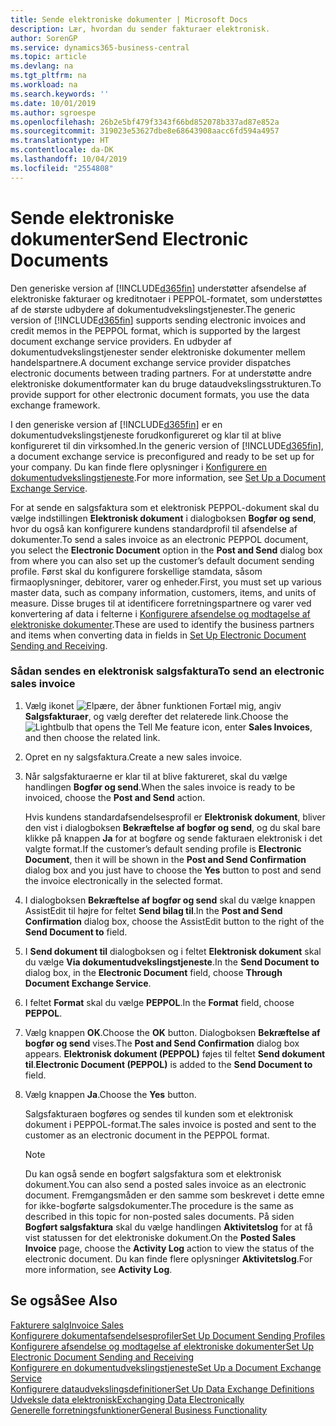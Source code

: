 ```yaml
---
title: Sende elektroniske dokumenter | Microsoft Docs
description: Lær, hvordan du sender fakturaer elektronisk.
author: SorenGP
ms.service: dynamics365-business-central
ms.topic: article
ms.devlang: na
ms.tgt_pltfrm: na
ms.workload: na
ms.search.keywords: ''
ms.date: 10/01/2019
ms.author: sgroespe
ms.openlocfilehash: 26b2e5bf479f3343f66bd852078b337ad87e852a
ms.sourcegitcommit: 319023e53627dbe8e68643908aacc6fd594a4957
ms.translationtype: HT
ms.contentlocale: da-DK
ms.lasthandoff: 10/04/2019
ms.locfileid: "2554808"
---
```

# <a name="send-electronic-documents"></a><span data-ttu-id="1e3d4-103">Sende elektroniske dokumenter</span><span class="sxs-lookup"><span data-stu-id="1e3d4-103">Send Electronic Documents</span></span>
<span data-ttu-id="1e3d4-104">Den generiske version af [!INCLUDE[d365fin](includes/d365fin_md.md)] understøtter afsendelse af elektroniske fakturaer og kreditnotaer i PEPPOL-formatet, som understøttes af de største udbydere af dokumentudvekslingstjenester.</span><span class="sxs-lookup"><span data-stu-id="1e3d4-104">The generic version of [!INCLUDE[d365fin](includes/d365fin_md.md)] supports sending electronic invoices and credit memos in the PEPPOL format, which is supported by the largest document exchange service providers.</span></span> <span data-ttu-id="1e3d4-105">En udbyder af dokumentudvekslingstjenester sender elektroniske dokumenter mellem handelspartnere.</span><span class="sxs-lookup"><span data-stu-id="1e3d4-105">A document exchange service provider dispatches electronic documents between trading partners.</span></span> <span data-ttu-id="1e3d4-106">For at understøtte andre elektroniske dokumentformater kan du bruge dataudvekslingsstrukturen.</span><span class="sxs-lookup"><span data-stu-id="1e3d4-106">To provide support for other electronic document formats, you use the data exchange framework.</span></span>  

 <span data-ttu-id="1e3d4-107">I den generiske version af [!INCLUDE[d365fin](includes/d365fin_md.md)] er en dokumentudvekslingstjeneste forudkonfigureret og klar til at blive konfigureret til din virksomhed.</span><span class="sxs-lookup"><span data-stu-id="1e3d4-107">In the generic version of [!INCLUDE[d365fin](includes/d365fin_md.md)], a document exchange service is preconfigured and ready to be set up for your company.</span></span> <span data-ttu-id="1e3d4-108">Du kan finde flere oplysninger i [Konfigurere en dokumentudvekslingstjeneste](across-how-to-set-up-a-document-exchange-service.md).</span><span class="sxs-lookup"><span data-stu-id="1e3d4-108">For more information, see [Set Up a Document Exchange Service](across-how-to-set-up-a-document-exchange-service.md).</span></span>  

 <span data-ttu-id="1e3d4-109">For at sende en salgsfaktura som et elektronisk PEPPOL-dokument skal du vælge indstillingen **Elektronisk dokument** i dialogboksen **Bogfør og send**, hvor du også kan konfigurere kundens standardprofil til afsendelse af dokumenter.</span><span class="sxs-lookup"><span data-stu-id="1e3d4-109">To send a sales invoice as an electronic PEPPOL document, you select the **Electronic Document** option in the **Post and Send** dialog box from where you can also set up the customer’s default document sending profile.</span></span> <span data-ttu-id="1e3d4-110">Først skal du konfigurere forskellige stamdata, såsom firmaoplysninger, debitorer, varer og enheder.</span><span class="sxs-lookup"><span data-stu-id="1e3d4-110">First, you must set up various master data, such as company information, customers, items, and units of measure.</span></span> <span data-ttu-id="1e3d4-111">Disse bruges til at identificere forretningspartnere og varer ved konvertering af data i felterne i [Konfigurere afsendelse og modtagelse af elektroniske dokumenter](across-how-to-set-up-electronic-document-sending-and-receiving.md).</span><span class="sxs-lookup"><span data-stu-id="1e3d4-111">These are used to identify the business partners and items when converting data in fields in [Set Up Electronic Document Sending and Receiving](across-how-to-set-up-electronic-document-sending-and-receiving.md).</span></span>  

### <a name="to-send-an-electronic-sales-invoice"></a><span data-ttu-id="1e3d4-112">Sådan sendes en elektronisk salgsfaktura</span><span class="sxs-lookup"><span data-stu-id="1e3d4-112">To send an electronic sales invoice</span></span>  

1.  <span data-ttu-id="1e3d4-113">Vælg ikonet ![Elpære, der åbner funktionen Fortæl mig](media/ui-search/search_small.png "Fortæl mig, hvad du vil foretage dig"), angiv **Salgsfakturaer**, og vælg derefter det relaterede link.</span><span class="sxs-lookup"><span data-stu-id="1e3d4-113">Choose the ![Lightbulb that opens the Tell Me feature](media/ui-search/search_small.png "Tell me what you want to do") icon, enter **Sales Invoices**, and then choose the related link.</span></span>  

2.  <span data-ttu-id="1e3d4-114">Opret en ny salgsfaktura.</span><span class="sxs-lookup"><span data-stu-id="1e3d4-114">Create a new sales invoice.</span></span>  

3.  <span data-ttu-id="1e3d4-115">Når salgsfakturaerne er klar til at blive faktureret, skal du vælge handlingen **Bogfør og send**.</span><span class="sxs-lookup"><span data-stu-id="1e3d4-115">When the sales invoice is ready to be invoiced, choose the **Post and Send** action.</span></span>  

     <span data-ttu-id="1e3d4-116">Hvis kundens standardafsendelsesprofil er **Elektronisk dokument**, bliver den vist i dialogboksen **Bekræftelse af bogfør og send**, og du skal bare klikke på knappen **Ja** for at bogføre og sende fakturaen elektronisk i det valgte format.</span><span class="sxs-lookup"><span data-stu-id="1e3d4-116">If the customer’s default sending profile is **Electronic Document**, then it will be shown in the **Post and Send Confirmation** dialog box and you just have to choose the **Yes** button to post and send the invoice electronically in the selected format.</span></span>  

4.  <span data-ttu-id="1e3d4-117">I dialogboksen **Bekræftelse af bogfør og send** skal du vælge knappen AssistEdit til højre for feltet **Send bilag til**.</span><span class="sxs-lookup"><span data-stu-id="1e3d4-117">In the **Post and Send Confirmation** dialog box, choose the AssistEdit button to the right of the **Send Document to** field.</span></span>  

5.  <span data-ttu-id="1e3d4-118">I **Send dokument til** dialogboksen og i feltet **Elektronisk dokument** skal du vælge **Via dokumentudvekslingstjeneste**.</span><span class="sxs-lookup"><span data-stu-id="1e3d4-118">In the **Send Document to** dialog box, in the **Electronic Document** field, choose **Through Document Exchange Service**.</span></span>  

6.  <span data-ttu-id="1e3d4-119">I feltet **Format** skal du vælge **PEPPOL**.</span><span class="sxs-lookup"><span data-stu-id="1e3d4-119">In the **Format** field, choose **PEPPOL**.</span></span>  

7.  <span data-ttu-id="1e3d4-120">Vælg knappen **OK**.</span><span class="sxs-lookup"><span data-stu-id="1e3d4-120">Choose the **OK** button.</span></span> <span data-ttu-id="1e3d4-121">Dialogboksen **Bekræftelse af bogfør og send** vises.</span><span class="sxs-lookup"><span data-stu-id="1e3d4-121">The **Post and Send Confirmation** dialog box appears.</span></span> <span data-ttu-id="1e3d4-122">**Elektronisk dokument (PEPPOL)** føjes til feltet **Send dokument til**.</span><span class="sxs-lookup"><span data-stu-id="1e3d4-122">**Electronic Document (PEPPOL)** is added to the **Send Document to** field.</span></span>  

8.  <span data-ttu-id="1e3d4-123">Vælg knappen **Ja**.</span><span class="sxs-lookup"><span data-stu-id="1e3d4-123">Choose the **Yes** button.</span></span>  

     <span data-ttu-id="1e3d4-124">Salgsfakturaen bogføres og sendes til kunden som et elektronisk dokument i PEPPOL-format.</span><span class="sxs-lookup"><span data-stu-id="1e3d4-124">The sales invoice is posted and sent to the customer as an electronic document in the PEPPOL format.</span></span>  

    > [!NOTE]  
    >  <span data-ttu-id="1e3d4-125">Du kan også sende en bogført salgsfaktura som et elektronisk dokument.</span><span class="sxs-lookup"><span data-stu-id="1e3d4-125">You can also send a posted sales invoice as an electronic document.</span></span> <span data-ttu-id="1e3d4-126">Fremgangsmåden er den samme som beskrevet i dette emne for ikke-bogførte salgsdokumenter.</span><span class="sxs-lookup"><span data-stu-id="1e3d4-126">The procedure is the same as described in this topic for non-posted sales documents.</span></span> <span data-ttu-id="1e3d4-127">På siden **Bogført salgsfaktura** skal du vælge handlingen **Aktivitetslog** for at få vist statussen for det elektroniske dokument.</span><span class="sxs-lookup"><span data-stu-id="1e3d4-127">On the **Posted Sales Invoice** page, choose the **Activity Log** action to view the status of the electronic document.</span></span> <span data-ttu-id="1e3d4-128">Du kan finde flere oplysninger **Aktivitetslog**.</span><span class="sxs-lookup"><span data-stu-id="1e3d4-128">For more information, see **Activity Log**.</span></span>  

## <a name="see-also"></a><span data-ttu-id="1e3d4-129">Se også</span><span class="sxs-lookup"><span data-stu-id="1e3d4-129">See Also</span></span>  
[<span data-ttu-id="1e3d4-130">Fakturere salg</span><span class="sxs-lookup"><span data-stu-id="1e3d4-130">Invoice Sales</span></span>](sales-how-invoice-sales.md)  
[<span data-ttu-id="1e3d4-131">Konfigurere dokumentafsendelsesprofiler</span><span class="sxs-lookup"><span data-stu-id="1e3d4-131">Set Up Document Sending Profiles</span></span>](sales-how-setup-document-send-profiles.md)  
[<span data-ttu-id="1e3d4-132">Konfigurere afsendelse og modtagelse af elektroniske dokumenter</span><span class="sxs-lookup"><span data-stu-id="1e3d4-132">Set Up Electronic Document Sending and Receiving</span></span>](across-how-to-set-up-electronic-document-sending-and-receiving.md)  
[<span data-ttu-id="1e3d4-133">Konfigurere en dokumentudvekslingstjeneste</span><span class="sxs-lookup"><span data-stu-id="1e3d4-133">Set Up a Document Exchange Service</span></span>](across-how-to-set-up-a-document-exchange-service.md)  
[<span data-ttu-id="1e3d4-134">Konfigurere dataudvekslingsdefinitioner</span><span class="sxs-lookup"><span data-stu-id="1e3d4-134">Set Up Data Exchange Definitions</span></span>](across-how-to-set-up-data-exchange-definitions.md)  
[<span data-ttu-id="1e3d4-135">Udveksle data elektronisk</span><span class="sxs-lookup"><span data-stu-id="1e3d4-135">Exchanging Data Electronically</span></span>](across-data-exchange.md)  
[<span data-ttu-id="1e3d4-136">Generelle forretningsfunktioner</span><span class="sxs-lookup"><span data-stu-id="1e3d4-136">General Business Functionality</span></span>](ui-across-business-areas.md)  
